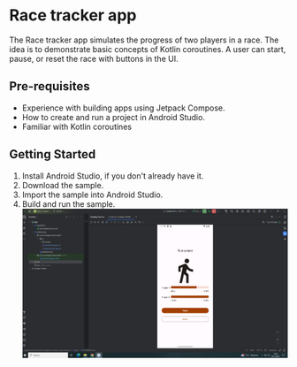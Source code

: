 Race tracker app
=================================

The Race tracker app simulates the progress of two players in a race. The idea is to demonstrate 
basic concepts of Kotlin coroutines. A user can start, pause, or reset the race with buttons in the 
UI.

Pre-requisites
--------------
* Experience with building apps using Jetpack Compose.
* How to create and run a project in Android Studio.
* Familiar with Kotlin coroutines


Getting Started
---------------
1. Install Android Studio, if you don't already have it.
2. Download the sample.
3. Import the sample into Android Studio.
4. Build and run the sample.
![image alt](https://github.com/JEBOMANU/Corrutina/blob/44bc9428b6eba2ee68b3ca839611a80eb903e81e/Captura%20de%20pantalla%202024-12-02%20174102.png)
